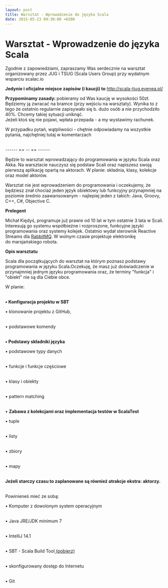 ```yaml
---
layout: post
title: Warsztat - Wprowadzenie do języka Scala
date: 2015-05-23 09:30:00 +0200
---
```

# Warsztat - Wprowadzenie do języka Scala

<p>Zgodnie z zapowiedziami, zapraszamy Was serdecznie na warsztat organizowany przez JUG i TSUG (Scala Users Group) przy wydatnym wsparciu scalac.io</p> <p><b>Jedynie i oficjalne miejsce zapisów (i kaucji) to</b> <a href="http://scala-tjug.evenea.pl/"><a href="http://scala-tjug.evenea.pl/" class="linkified">http://scala-tjug.evenea.pl/</a></a></p> <p><b>Przypominamy zasady: </b>pobieramy od Was kaucję w wysokości 50zł. Będziemy ją zwracać na bramce (przy wejściu na warsztaty). Wynika to z tego że ostatnio regularnie zapisywało się b. dużo osób a nie przychodziło 40%. Chcemy takiej sytuacji uniknąć.<br/>Jeżeli ktoś się nie pojawi, wpłata przepada - a my wystawimy rachunek.</p> <p>W przypadku pytań, wątpliwości - chętnie odpowiadamy na wszystkie pytania, najchętniej tutaj w komentarzach</p> <p><br/>------ == -- == ------</p> <p>Będzie to warsztat wprowadzający do programowania w języku Scala oraz Akka. Na warsztacie nauczysz się podstaw Scali oraz napiszesz swoją pierwszą aplikację opartą na aktorach. W planie: składnia, klasy, kolekcje oraz model aktorów.</p> <p>Warsztat nie jest wprowadzeniem do programowania i oczekujemy, że będziesz znał chociaż jeden język obiektowy lub funkcyjny przynajmniej na poziomie średnio zaawansowanym - najlepiej jeden z takich: Java, Groovy, C++, C#, Objective C.</p> <p><b>Prelegent</b></p> <p>Michał Kiędyś, programuje już prawie od 10 lat w tym ostatnie 3 lata w Scali. Interesują go systemu współbieżne i rozproszone, funkcyjne języki programowania oraz systemy kolejek. Ostatnio wydał sterownik Reactive Streams dla <a href="https://github.com/ScalaConsultants/reactive-rabbit">RabbitMQ</a>. W wolnym czasie projektuje elektronikę do marsjańskiego robota.</p> <p><b>Opis warsztatu</b></p> <p>Scala dla początkujących do warsztat na którym poznasz podstawy programowania w języku Scala.Oczekuję, że masz już doświadczenie w przynajmniej jednym języku programowania oraz, że terminy "funkcja" i "obiekt" nie są dla Ciebie obce.</p> <p>W planie:</p> <p><br/><b>• Konfiguracja projektu w SBT </b></p> <p>• klonowanie projektu z GitHub,</p> <p><br/>• podstawowe komendy</p> <p><br/><b>• Podstawy składniki języka</b></p> <p>• podstawowe typy danych  </p> <p><br/>• funkcje i funkcje częściowe  </p> <p><br/>• klasy i obiekty  </p> <p><br/>• pattern matching</p> <p><br/>• <b>Zabawa z kolekcjami oraz implementacja testów w ScalaTest  <br/></b></p> <p>• tuple  </p> <p><br/>• listy  </p> <p><br/>• zbiory  </p> <p><br/>• mapy</p> <p><b><br/></b> <b>Jeżeli starczy czasu to zaplanowane są również atrakcje ekstra: aktorzy.</b></p> <p><br/>Powinieneś mieć ze sobą:</p> <p>• Komputer z dowolonym system operacyjnym</p> <p><br/>• Java JRE/JDK minimum 7</p> <p><br/>• IntelliJ 14.1</p> <p><br/>• SBT - Scala Build Tool<a href="http://www.scala-sbt.org/"> (pobierz)</a></p> <p><br/>• skonfigurowany dostęp do Internetu</p> <p><br/>• Git</p>

